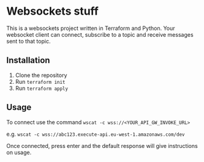 # Websockets stuff

This is a websockets project written in Terraform and Python.
Your websocket client can connect, subscribe to a topic and receive messages sent to that topic.

## Installation

1. Clone the repository
2. Run `terraform init`
3. Run `terraform apply`

## Usage

To connect use the command `wscat -c wss://<YOUR_API_GW_INVOKE_URL>`

e.g. `wscat -c wss://abc123.execute-api.eu-west-1.amazonaws.com/dev`

Once connected, press enter and the default response will give instructions on usage.

